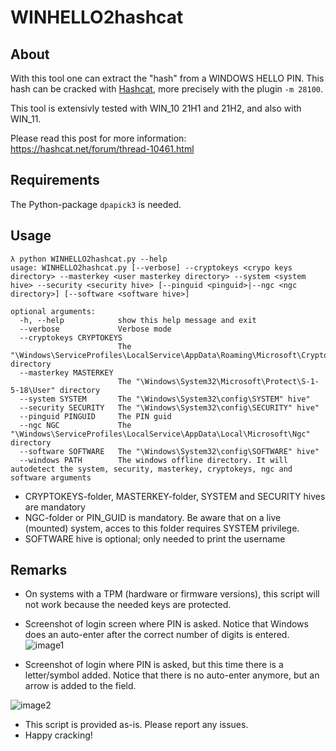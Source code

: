 # WINHELLO2hashcat

## About

With this tool one can extract the "hash" from a WINDOWS HELLO PIN. This hash can be cracked with [Hashcat](https://hashcat.net), more precisely with the plugin `-m 28100`.

This tool is extensivly tested with WIN_10 21H1 and 21H2, and also with WIN_11.

Please read this post for more information: https://hashcat.net/forum/thread-10461.html


## Requirements
The Python-package `dpapick3` is needed.

## Usage
```
λ python WINHELLO2hashcat.py --help
usage: WINHELLO2hashcat.py [--verbose] --cryptokeys <crypo keys directory> --masterkey <user masterkey directory> --system <system hive> --security <security hive> [--pinguid <pinguid>|--ngc <ngc directory>] [--software <software hive>]

optional arguments:
  -h, --help            show this help message and exit
  --verbose             Verbose mode
  --cryptokeys CRYPTOKEYS
                        The "\Windows\ServiceProfiles\LocalService\AppData\Roaming\Microsoft\Crypto\Keys" directory
  --masterkey MASTERKEY
                        The "\Windows\System32\Microsoft\Protect\S-1-5-18\User" directory
  --system SYSTEM       The "\Windows\System32\config\SYSTEM" hive"
  --security SECURITY   The "\Windows\System32\config\SECURITY" hive"
  --pinguid PINGUID     The PIN guid
  --ngc NGC             The "\Windows\ServiceProfiles\LocalService\AppData\Local\Microsoft\Ngc" directory
  --software SOFTWARE   The "\Windows\System32\config\SOFTWARE" hive"
  --windows PATH        The windows offline directory. It will autodetect the system, security, masterkey, cryptokeys, ngc and software arguments
```
- CRYPTOKEYS-folder, MASTERKEY-folder, SYSTEM and SECURITY hives are mandatory
- NGC-folder or PIN_GUID is mandatory. Be aware that on a live (mounted) system, acces to this folder requires SYSTEM privilege.
- SOFTWARE hive is optional; only needed to print the username

## Remarks
- On systems with a TPM (hardware or firmware versions), this script will not work because the needed keys are protected.
- Screenshot of login screen where PIN is asked. Notice that Windows does an auto-enter after the correct number of digits is entered.  
![image1](https://user-images.githubusercontent.com/25983612/141965671-13faf0e1-1fca-4dad-9e6c-50ac6f8bf90d.png)

- Screenshot of login where PIN is asked, but this time there is a letter/symbol added. Notice that there is no auto-enter anymore, but an arrow is added to the field.

![image2](https://user-images.githubusercontent.com/25983612/141985995-0b7ff0bd-16d9-4d6a-9440-cbc53acda340.png)

- This script is provided as-is. Please report any issues.
- Happy cracking!
